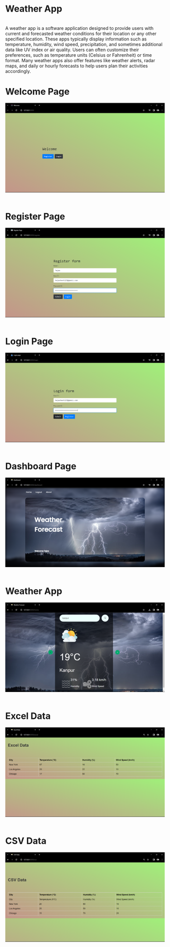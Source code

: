 
<h1>Weather App</h1><br>
A weather app is a software application designed to provide users with current and forecasted weather conditions for their location or any other specified location. These apps typically display information such as temperature, humidity, wind speed, precipitation, and sometimes additional data like UV index or air quality. Users can often customize their preferences, such as temperature units (Celsius or Fahrenheit) or time format. Many weather apps also offer features like weather alerts, radar maps, and daily or hourly forecasts to help users plan their activities accordingly.
<br>
<h1><b>Welcome Page</b></h1>
<img src="https://github.com/2Abhi000/Abhishek20000/blob/main/w%20(2).png?raw=true">
<br>
<br>
<h1><b>Register Page</b></h1>
<img src="https://github.com/2Abhi000/Abhishek20000/blob/main/w%20(3).png?raw=true">
<br>
<br>
<h1><b>Login Page</b></h1>
<img src="https://github.com/2Abhi000/Abhishek20000/blob/main/w%20(4).png?raw=true">
<br>
<br>
<h1><b>Dashboard Page</b></h1>
<img src="https://github.com/2Abhi000/Abhishek20000/blob/main/w%20(5).png?raw=true">
<br>
<br>
<h1><b>Weather App</b></h1>
<img src="https://github.com/2Abhi000/Abhishek20000/blob/main/w%20(1).png?raw=true">
<br>
<br>
<h1><b>Excel Data</b></h1>
<img src="https://github.com/2Abhi000/Abhishek20000/blob/main/w%20(6).png?raw=true">
<br>
<br>
<h1><b>CSV Data</b></h1>
<img src="https://github.com/2Abhi000/Abhishek20000/blob/main/w%20(7).png?raw=true">
<br>
